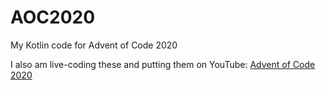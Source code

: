 # AOC2020

My Kotlin code for Advent of Code 2020

I also am live-coding these and putting them on YouTube: [Advent of Code 2020](https://www.youtube.com/playlist?list=PLhFz4FnV5aLs4x5uG_0B1lOda7_cRBE1-)

